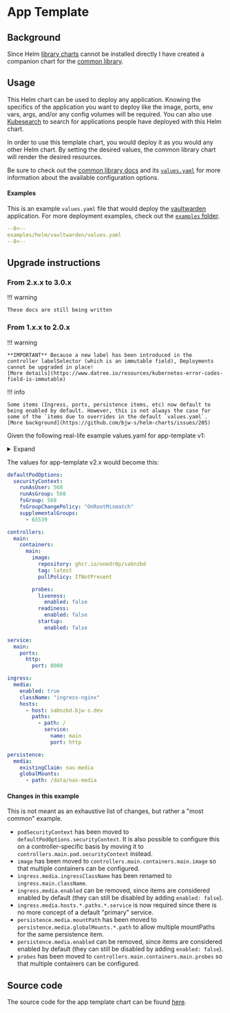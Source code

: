 # App Template

## Background

Since Helm [library charts](https://helm.sh/docs/topics/library_charts/) cannot be
installed directly I have created a companion chart for the [common library](../common-library/index.md).

## Usage

This Helm chart can be used to deploy any application. Knowing the specifics of the application you want to deploy
like the image, ports, env vars, args, and/or any config volumes will be required. You can also use [Kubesearch](https://kubesearch.dev/)
to search for applications people have deployed with this Helm chart.

In order to use this template chart, you would deploy it as you would any other Helm chart.
By setting the desired values, the common library chart will render the desired resources.

Be sure to check out the [common library docs](../common-library/index.md)
and its [`values.yaml`](https://github.com/bjw-s/helm-charts/tree/main/charts/library/common/values.yaml) for
more information about the available configuration options.

#### Examples

This is an example `values.yaml` file that would deploy the [vaultwarden](https://github.com/dani-garcia/vaultwarden)
application. For more deployment examples, check out the [`examples` folder](https://github.com/bjw-s/helm-charts/tree/main/examples/).

```yaml linenums="1"
--8<--
examples/helm/vaultwarden/values.yaml
--8<--
```

## Upgrade instructions

### From 2.x.x to 3.0.x

!!! warning

    These docs are still being written

### From 1.x.x to 2.0.x

!!! warning

    **IMPORTANT** Because a new label has been introduced in the controller labelSelector (which is an immutable field), Deployments cannot be upgraded in place!
    [More details](https://www.datree.io/resources/kubernetes-error-codes-field-is-immutable)

!!! info

    Some items (Ingress, ports, persistence items, etc) now default to being enabled by default. However, this is not always the case for some of the `items due to overrides in the default `values.yaml`.
    [More background](https://github.com/bjw-s/helm-charts/issues/205)

Given the following real-life example values.yaml for app-template v1:

<details>
<summary>Expand</summary>

```yaml
image:
  repository: ghcr.io/onedr0p/sabnzbd
  tag: latest
  pullPolicy: IfNotPresent

podSecurityContext:
  runAsUser: 568
  runAsGroup: 568
  fsGroup: 568
  fsGroupChangePolicy: "OnRootMismatch"
  supplementalGroups:
    - 65539

service:
  main:
    ports:
      http:
        port: 8080

ingress:
  media:
    enabled: true
    ingressClassName: "ingress-nginx"
    hosts:
      - host: sabnzbd.bjw-s.dev
        paths:
          - path: /

persistence:
  media:
    enabled: true
    existingClaim: nas-media
    globalMounts:
      - path: /data/nas-media

probes:
  liveness:
    enabled: false
  readiness:
    enabled: false
  startup:
    enabled: false
```

</details>

The values for app-template v2.x would become this:

```yaml
defaultPodOptions:
  securityContext:
    runAsUser: 568
    runAsGroup: 568
    fsGroup: 568
    fsGroupChangePolicy: "OnRootMismatch"
    supplementalGroups:
      - 65539

controllers:
  main:
    containers:
      main:
        image:
          repository: ghcr.io/onedr0p/sabnzbd
          tag: latest
          pullPolicy: IfNotPresent

        probes:
          liveness:
            enabled: false
          readiness:
            enabled: false
          startup:
            enabled: false

service:
  main:
    ports:
      http:
        port: 8080

ingress:
  media:
    enabled: true
    className: "ingress-nginx"
    hosts:
      - host: sabnzbd.bjw-s.dev
        paths:
          - path: /
            service:
              name: main
              port: http

persistence:
  media:
    existingClaim: nas-media
    globalMounts:
      - path: /data/nas-media
```

#### Changes in this example

This is not meant as an exhaustive list of changes, but rather a "most common" example.

- `podSecurityContext` has been moved to `defaultPodOptions.securityContext`. It is also possible to configure this on a controller-specific basis by moving it to `controllers.main.pod.securityContext` instead.
- `image` has been moved to `controllers.main.containers.main.image` so that multiple containers can be configured.
- `ingress.media.ingressClassName` has been renamed to `ingress.main.className`.
- `ingress.media.enabled` can be removed, since items are considered enabled by default (they can still be disabled by adding `enabled: false`).
- `ingress.media.hosts.*.paths.*.service` is now required since there is no more concept of a default "primary" service.
- `persistence.media.mountPath` has been moved to `persistence.media.globalMounts.*.path` to allow multiple mountPaths for the same persistence item.
- `persistence.media.enabled` can be removed, since items are considered enabled by default (they can still be disabled by adding `enabled: false`).
- `probes` has been moved to `controllers.main.containers.main.probes` so that multiple containers can be configured.

## Source code

The source code for the app template chart can be found
[here](https://github.com/bjw-s/helm-charts/tree/main/charts/other/app-template).
